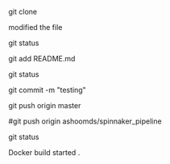 git clone 

modified the file

git status

git add README.md 

git status

git commit -m "testing"

git push origin master

#git push origin ashoomds/spinnaker_pipeline

git status


Docker build started . 
